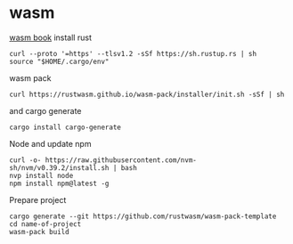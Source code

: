# wasm

[wasm book](https://rustwasm.github.io/docs/book/game-of-life/hello-world.html)
install rust    
```
curl --proto '=https' --tlsv1.2 -sSf https://sh.rustup.rs | sh
source "$HOME/.cargo/env"
```
  
wasm pack  
```
curl https://rustwasm.github.io/wasm-pack/installer/init.sh -sSf | sh 
```
and cargo generate  
```
cargo install cargo-generate
```

Node and update npm
```
curl -o- https://raw.githubusercontent.com/nvm-sh/nvm/v0.39.2/install.sh | bash
nvp install node
npm install npm@latest -g
```
  
Prepare project
```
cargo generate --git https://github.com/rustwasm/wasm-pack-template
cd name-of-project
wasm-pack build
```
